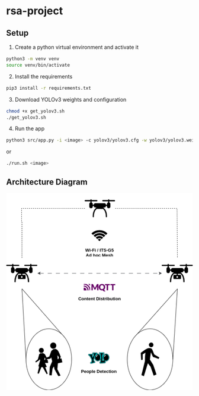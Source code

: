 # rsa-project

## Setup

1. Create a python virtual environment and activate it

```bash
python3 -m venv venv
source venv/bin/activate
```

2. Install the requirements

```bash
pip3 install -r requirements.txt
```

3. Download YOLOv3 weights and configuration

```bash
chmod +x get_yolov3.sh 
./get_yolov3.sh
```

4. Run the app

```bash
python3 src/app.py -i <image> -c yolov3/yolov3.cfg -w yolov3/yolov3.weights -cl yolov3/coco.names
```
or
```bash
./run.sh <image>
```

## Architecture Diagram

![Architecture Diagram](./diagram/rsa-project.png)